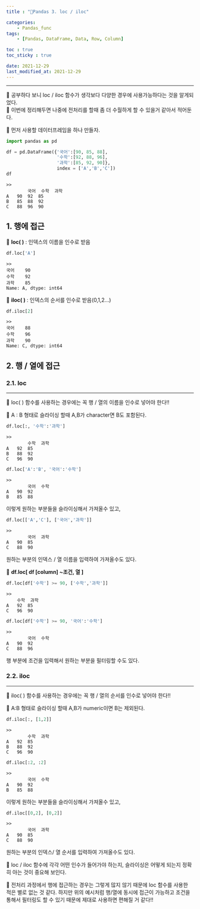 ```yaml
---
title : "🌵Pandas 3. loc / iloc"

categories:
    - Pandas_func
tags:
    - [Pandas, DataFrame, Data, Row, Column]

toc : true
toc_sticky : true

date: 2021-12-29
last_modified_at: 2021-12-29
---
```


* * *

🌵 공부하다 보니 loc / iloc 함수가 생각보다 다양한 경우에 사용가능하다는 것을 알게되었다.  
🌵 이번에 정리해두면 나중에 전처리를 할때 좀 더 수월하게 할 수 있을거 같아서 적어둔다.  

🌵 먼저 사용할 데이터프레임을 하나 만들자.

```py
import pandas as pd

df = pd.DataFrame({'국어':[90, 85, 88],
                   '수학':[92, 88, 96],
                   '과학':[85, 92, 90]},
                   index = ['A','B','C'])
df
```
```
>>
        국어	수학	과학
A	90	92	85
B	85	88	92
C	88	96	90
```

## 1. 행에 접근  

🌵 <b>loc( )</b> : 인덱스의 이름을 인수로 받음  

```py
df.loc['A']
```
```
>>
국어    90
수학    92
과학    85
Name: A, dtype: int64
```  

🌵 <b>iloc( )</b> : 인덱스의 순서를 인수로 받음(0,1,2...)  

```py
df.iloc[2]
```
```
>>
국어    88
수학    96
과학    90
Name: C, dtype: int64
```  

## 2. 행 / 열에 접근
### 2.1. loc
* * *

🌵 loc( ) 함수를 사용하는 경우에는 꼭 행 / 열의 이름을 인수로 넣어야 한다!!    

🌵 A : B 형태로 슬라이싱 할때 A,B가 character면 B도 포함된다.  

```py
df.loc[:, '수학':'과학']
```
```
>>
        수학	과학
A	92	85
B	88	92
C	96	90
```  

```py
df.loc['A':'B', '국어':'수학']
```
```
>>
        국어	수학
A	90	92
B	85	88
```  
이렇게 원하는 부분들을 슬라이싱해서 가져올수 있고,  

```py
df.loc[['A','C'], ['국어','과학']]
```
```
>>
        국어	과학
A	90	85
C	88	90
```  
원하는 부분의 인덱스 / 열 이름을 입력하여 가져올수도 있다.  

🌵 <b>df.loc[ df [column] ~조건, 열 ]</b>  

```py
df.loc[df['수학'] >= 90, ['수학','과학']]
```
```
>>
	수학	과학
A	92	85
C	96	90
```
```py
df.loc[df['수학'] >= 90, '국어':'수학']
```
```
>>
        국어	수학
A	90	92
C	88	96
```  
행 부분에 조건을 입력해서 원하는 부분을 필터링할 수도 있다.  

### 2.2. iloc
* * *

🌵 iloc( ) 함수를 사용하는 경우에는 꼭 행 / 열의 순서를 인수로 넣어야 한다!!    

🌵 A:B 형태로 슬라이싱 할때 A,B가 numeric이면 B는 제외된다.  

```py
df.iloc[:, [1,2]]
```
```
>>
        수학	과학
A	92	85
B	88	92
C	96	90
```

```py
df.iloc[:2, :2]
```
```
>>
        국어	수학
A	90	92
B	85	88
```
이렇게 원하는 부분들을 슬라이싱해서 가져올수 있고,  

```py
df.iloc[[0,2], [0,2]]
```
```
>>
        국어	과학
A	90	85
C	88	90
```
원하는 부분의 인덱스/ 열 순서를 입력하여 가져올수도 있다.  


📝 loc / iloc 함수에 각각 어떤 인수가 들어가야 하는지, 슬라이싱은 어떻게 되는지 정확히 아는 것이 중요해 보인다.  

📝 전처리 과정에서 행에 접근하는 경우는 그렇게 많지 않기 때문에 loc 함수를 사용한 적은 별로 없는 것 같다. 하지만 위의 예시처럼 행/열에 동시에 접근이 가능하고 조건을 통해서 필터링도 할 수 있기 때문에 제대로 사용하면 편해질 거 같다!!  